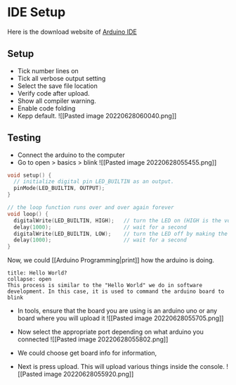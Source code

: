 # IDE Setup
Here is the download website of [Arduino IDE](https://www.arduino.cc/en/software)

## Setup
- Tick number lines on
- Tick all verbose output setting
- Select the save file location
- Verify code after upload.
- Show all compiler warning. 
- Enable code folding
- Kepp default.
![[Pasted image 20220628060040.png]]

## Testing
- Connect the arduino to the computer
- Go to open > basics > blink
![[Pasted image 20220628055455.png]]

```cpp
void setup() {
  // initialize digital pin LED_BUILTIN as an output.
  pinMode(LED_BUILTIN, OUTPUT);
}

// the loop function runs over and over again forever
void loop() {
  digitalWrite(LED_BUILTIN, HIGH);   // turn the LED on (HIGH is the voltage level)
  delay(1000);                       // wait for a second
  digitalWrite(LED_BUILTIN, LOW);    // turn the LED off by making the voltage LOW
  delay(1000);                       // wait for a second
}
```

Now, we could [[Arduino Programming|print]] how the arduino is doing.

```ad-Notice
title: Hello World?
collapse: open
This process is similar to the "Hello World" we do in software development. In this case, it is used to command the arduino board to blink

```
- In tools, ensure that the board you are using is an arduino uno or any board where you will upload it
![[Pasted image 20220628055705.png]]

- Now select the appropriate port depending on what arduino you connected
 ![[Pasted image 20220628055802.png]]

- We could choose get board info for information,
- Next is press upload. This will upload various things inside the console.
![[Pasted image 20220628055920.png]]

